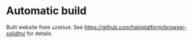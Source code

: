 # Automatic build
Built website from `a2d85a9`. See https://github.com/haloplatform/browser-solidity/ for details.